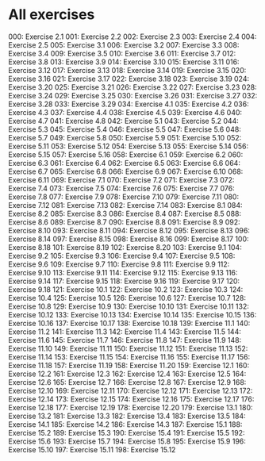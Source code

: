 # All exercises

000: Exercise 2.1
001: Exercise 2.2
002: Exercise 2.3
003: Exercise 2.4
004: Exercise 2.5
005: Exercise 3.1
006: Exercise 3.2
007: Exercise 3.3
008: Exercise 3.4
009: Exercise 3.5
010: Exercise 3.6
011: Exercise 3.7
012: Exercise 3.8
013: Exercise 3.9
014: Exercise 3.10
015: Exercise 3.11
016: Exercise 3.12
017: Exercise 3.13
018: Exercise 3.14
019: Exercise 3.15
020: Exercise 3.16
021: Exercise 3.17
022: Exercise 3.18
023: Exercise 3.19
024: Exercise 3.20
025: Exercise 3.21
026: Exercise 3.22
027: Exercise 3.23
028: Exercise 3.24
029: Exercise 3.25
030: Exercise 3.26
031: Exercise 3.27
032: Exercise 3.28
033: Exercise 3.29
034: Exercise 4.1
035: Exercise 4.2
036: Exercise 4.3
037: Exercise 4.4
038: Exercise 4.5
039: Exercise 4.6
040: Exercise 4.7
041: Exercise 4.8
042: Exercise 5.1
043: Exercise 5.2
044: Exercise 5.3
045: Exercise 5.4
046: Exercise 5.5
047: Exercise 5.6
048: Exercise 5.7
049: Exercise 5.8
050: Exercise 5.9
051: Exercise 5.10
052: Exercise 5.11
053: Exercise 5.12
054: Exercise 5.13
055: Exercise 5.14
056: Exercise 5.15
057: Exercise 5.16
058: Exercise 6.1
059: Exercise 6.2
060: Exercise 6.3
061: Exercise 6.4
062: Exercise 6.5
063: Exercise 6.6
064: Exercise 6.7
065: Exercise 6.8
066: Exercise 6.9
067: Exercise 6.10
068: Exercise 6.11
069: Exercise 7.1
070: Exercise 7.2
071: Exercise 7.3
072: Exercise 7.4
073: Exercise 7.5
074: Exercise 7.6
075: Exercise 7.7
076: Exercise 7.8
077: Exercise 7.9
078: Exercise 7.10
079: Exercise 7.11
080: Exercise 7.12
081: Exercise 7.13
082: Exercise 7.14
083: Exercise 8.1
084: Exercise 8.2
085: Exercise 8.3
086: Exercise 8.4
087: Exercise 8.5
088: Exercise 8.6
089: Exercise 8.7
090: Exercise 8.8
091: Exercise 8.9
092: Exercise 8.10
093: Exercise 8.11
094: Exercise 8.12
095: Exercise 8.13
096: Exercise 8.14
097: Exercise 8.15
098: Exercise 8.16
099: Exercise 8.17
100: Exercise 8.18
101: Exercise 8.19
102: Exercise 8.20
103: Exercise 9.1
104: Exercise 9.2
105: Exercise 9.3
106: Exercise 9.4
107: Exercise 9.5
108: Exercise 9.6
109: Exercise 9.7
110: Exercise 9.8
111: Exercise 9.9
112: Exercise 9.10
113: Exercise 9.11
114: Exercise 9.12
115: Exercise 9.13
116: Exercise 9.14
117: Exercise 9.15
118: Exercise 9.16
119: Exercise 9.17
120: Exercise 9.18
121: Exercise 10.1
122: Exercise 10.2
123: Exercise 10.3
124: Exercise 10.4
125: Exercise 10.5
126: Exercise 10.6
127: Exercise 10.7
128: Exercise 10.8
129: Exercise 10.9
130: Exercise 10.10
131: Exercise 10.11
132: Exercise 10.12
133: Exercise 10.13
134: Exercise 10.14
135: Exercise 10.15
136: Exercise 10.16
137: Exercise 10.17
138: Exercise 10.18
139: Exercise 11.1
140: Exercise 11.2
141: Exercise 11.3
142: Exercise 11.4
143: Exercise 11.5
144: Exercise 11.6
145: Exercise 11.7
146: Exercise 11.8
147: Exercise 11.9
148: Exercise 11.10
149: Exercise 11.11
150: Exercise 11.12
151: Exercise 11.13
152: Exercise 11.14
153: Exercise 11.15
154: Exercise 11.16
155: Exercise 11.17
156: Exercise 11.18
157: Exercise 11.19
158: Exercise 11.20
159: Exercise 12.1
160: Exercise 12.2
161: Exercise 12.3
162: Exercise 12.4
163: Exercise 12.5
164: Exercise 12.6
165: Exercise 12.7
166: Exercise 12.8
167: Exercise 12.9
168: Exercise 12.10
169: Exercise 12.11
170: Exercise 12.12
171: Exercise 12.13
172: Exercise 12.14
173: Exercise 12.15
174: Exercise 12.16
175: Exercise 12.17
176: Exercise 12.18
177: Exercise 12.19
178: Exercise 12.20
179: Exercise 13.1
180: Exercise 13.2
181: Exercise 13.3
182: Exercise 13.4
183: Exercise 13.5
184: Exercise 14.1
185: Exercise 14.2
186: Exercise 14.3
187: Exercise 15.1
188: Exercise 15.2
189: Exercise 15.3
190: Exercise 15.4
191: Exercise 15.5
192: Exercise 15.6
193: Exercise 15.7
194: Exercise 15.8
195: Exercise 15.9
196: Exercise 15.10
197: Exercise 15.11
198: Exercise 15.12

[comment]: # ( vim: set filetype=markdown fileformat=unix wrap: )
